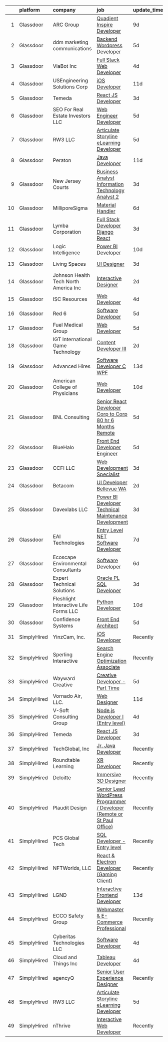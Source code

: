 

|    | platform    | company                                  | job                                                                                                                                                                                                                                                                                                                                                                                                                                                                                                                                                                                                                                                                                                                                                                                                                                                                                                                                                                                                                                                                                                                                                                                                                                                                                                                                                                                                                                                                                | update_time   | location            |
|---:|:------------|:-----------------------------------------|:-----------------------------------------------------------------------------------------------------------------------------------------------------------------------------------------------------------------------------------------------------------------------------------------------------------------------------------------------------------------------------------------------------------------------------------------------------------------------------------------------------------------------------------------------------------------------------------------------------------------------------------------------------------------------------------------------------------------------------------------------------------------------------------------------------------------------------------------------------------------------------------------------------------------------------------------------------------------------------------------------------------------------------------------------------------------------------------------------------------------------------------------------------------------------------------------------------------------------------------------------------------------------------------------------------------------------------------------------------------------------------------------------------------------------------------------------------------------------------------|:--------------|:--------------------|
|  1 | Glassdoor   | ARC Group                                | [Quadient Inspire Developer](https://www.glassdoor.com/partner/jobListing.htm?pos=104&ao=1110586&s=58&guid=00000181a3ef0106b55af85bbe835b2b&src=GD_JOB_AD&t=SR&vt=w&ea=1&cs=1_f62de269&cb=1656312758961&jobListingId=1007947529384&cpc=83BAEFB8A33E57F7&jrtk=3-0-1g6huu09bkhre801-1g6huu09oirnk800-35269529fc353b85--6NYlbfkN0ChN_HedlClXgi0c_CyQxAioMZ1SKUPf8AHUX7f-tubXryS7asY38VjNOfPlhp7oMRtSm03hQ9ODfPvkeuev6mmg_Aj_vuI8BZvjXf1-YOivuKpxoAOUaZkEIGQmgqmAXQYykk17hwFGCRTuQjfHq9VdT7rBc6QsiKIkWQLgMh7_DwgmDh3nl84vvE0yLFgXBMZ2Yl38q5kAhlRJqZSK3PtN5cqFlVGC8S6t0aSJKQK9cV3ui-8HBB1n4_svEpjNHwNS4eWvjPBWQpzMQAvJsx9AzvTIuMmCyLhgjcHWdJ2Od9Z3oJG3weGRPB0nELmncGtPVz0kFcWBrLjIDiwzbbmTs5dgcxlAmKYLCfYDmAIiwFWRTAwKnm0MH3KHQ9nvJfUH1b3Daakc2ZirmvGLKaPNmFwV56159WQukpzkcodufsqaqskWV6K_D6H8MZcLKxYZpAxl5BpC5ghfmqhjbpFDfx13P2sRm_qxr5b10En7sgyZ38lPUHqsRNeXEA-nW8eCzRkLJaItA%3D%3D)                                                                                                                                                                                                                                                                                                                                                                                                                                                                                                                                                                                                  | 9d            | Remote              |
|  2 | Glassdoor   | ddm marketing   communications           | [Backend Wordpress Developer](https://www.glassdoor.com/partner/jobListing.htm?pos=118&ao=1110586&s=58&guid=00000181a3ef0106b55af85bbe835b2b&src=GD_JOB_AD&t=SR&vt=w&ea=1&cs=1_682a6813&cb=1656312758963&jobListingId=1007954308406&cpc=9FE5D8D7282D4400&jrtk=3-0-1g6huu09bkhre801-1g6huu09oirnk800-225b33232c524bb2--6NYlbfkN0C1jFPS4lhKG-kFWJSxsWE1ZeyQm21vTzSyMjXs3nyPZl0zMAbsFNMgOK4r9fl7DdWKuhSZL16Sft2qJ6uphgNRpx36PjZVc0GaKp-j_tWPR_PoB9K6vARk92718qxyFDyXB2Le-BQFTgfuACNgQLJiwT2nU2NpX_4Eajho6SXPfKRRA-p62c8x23vUmZJq948mS1vQJMAbisIVQrpGUtOGiSneDe9YFzPoxH3kufigfPu_wSmgg73yLjE1195XWqDgRJPCBy_oiRBptVsdNv1AGrtqgnyS8bPZ7CnvquzB3uhUInRXh0PATvRhBHdbz2t2lO8YquSgAcmU3b7xvrnW2C3CvIK9__hOsdakdbEofLJMdKC-EIQupHcJEUkmOSs7DTdAhiy5e60Sq6el_tiPHWHVvCsB2txKccmkwPClmJILPdBT3ZQYXGpwXqU2oHFhaudyed3pGRceuuuqedd6cVKSYu3oh5hSeqyww4YXWoBJAnp2zEu0CeKWz-IVwyc%3D)                                                                                                                                                                                                                                                                                                                                                                                                                                                                                                                                                                                                               | 5d            | Michigan            |
|  3 | Glassdoor   | ViaBot Inc                               | [Full Stack Web Developer](https://www.glassdoor.com/partner/jobListing.htm?pos=122&ao=1110586&s=58&guid=00000181a3ef0106b55af85bbe835b2b&src=GD_JOB_AD&t=SR&vt=w&ea=1&cs=1_d7d1ac8c&cb=1656312758964&jobListingId=1007957458450&cpc=AA718BBA0476CE1A&jrtk=3-0-1g6huu09bkhre801-1g6huu09oirnk800-6dd55a14c9303d55--6NYlbfkN0CGAJC_N9QAlmHbgHP64ooDEaMwAWgMIjZ4WgmgVu4bgEdks7XENfCDKyT_kjICmUT8nClpVoAio1nrBbTONAo_5wRaW_9st_OFLeCvQt7z5n_Sy-vIf1Zzse8DgwMj_-GNuS3U1Ozd9tBg7JEhM5U9k4mphSCAH-iIU8Q-ZHsx3NrS2EIs8kcofGCliKPswyjj9jZl36VX1f2U6vMl8Dpa5F1S89jYP6DrBchf8wL74sbRfWM5gHKu_3Rn9HBu7N6f7QpWvOgwzD-3jLvQ4mf2cqvaQ0XGzf5u-N4qEb8FBUBJNWpKW_yUGmdmMPcK1mzUyCbWXoc7_4HCYAaBxBa9FxnT08Fen1AHWtb6_zZS8WV72e9xfnIj_428EV04PPDhm1OPqIOl_Pn4lTML-Ai0MXnjkBVFzJCKY9_4JpAs35Tl6R4MwvYVMVU74-x0u-AoC_0Jae0XcONilKgsDDgvi9k-0HSd9uMlzDaXc6uSgy6Ia9k542gynT7xVM6o1tnuMk94kLO1Yg%3D%3D)                                                                                                                                                                                                                                                                                                                                                                                                                                                                                                                                                                                                    | 4d            | Sunnyvale, CA       |
|  4 | Glassdoor   | USEngineering Solutions Corp             | [iOS Developer](https://www.glassdoor.com/partner/jobListing.htm?pos=112&ao=1110586&s=58&guid=00000181a3ef0106b55af85bbe835b2b&src=GD_JOB_AD&t=SR&vt=w&ea=1&cs=1_cb0da22a&cb=1656312758963&jobListingId=1007941971690&cpc=7E331B339EFC28D0&jrtk=3-0-1g6huu09bkhre801-1g6huu09oirnk800-9849043ab0337509--6NYlbfkN0DSvu6NKvOUWHvZ5kfVn0jLA6r6gi4A0bGrrdBcPbP6i-4BvBhGNnttj1WO7njpD_SwriOFIC1uUp3M5_ZikadGxnnFVx7D7KnhuFB9Cr_G3Ee_J7jPZ69-i_kgJxWXQKyHFxTWw7paY_xraRUiNn8RK3YfWx5solb2UhL-3BVNapkUVEolCNgfzcEVdG3PHGXe-pl_KtJuZQQW6lFytBxyobnYF7S0mA4ujj-CEyaDo-aNfEEkAlDcZ7kPVmhsyeoHqWN3KbVMXNv4VHqA_zUaECfNZKh6pob706qNWlrkTDE_ijXDfXukyrw2D3LWM7b85F63GVhmXu7Y4mqSPjJCwIlUVBNWxmyRQPH_tuKH_vheSQ-fy2zCKV_smNHHiJbV8Frj37SfXlpDX-gJe4xmItQU0q8-B0CZ6g7zz3UkkpWbsganEGz-_yEpNq-nJkYoiU7GLef4HK1D1l72wLqGuOrR6qJ-tIQUczceCYz-s2RpLpa9kQyz)                                                                                                                                                                                                                                                                                                                                                                                                                                                                                                                                                                                                                                           | 11d           | Remote              |
|  5 | Glassdoor   | Temeda                                   | [React JS Developer](https://www.glassdoor.com/partner/jobListing.htm?pos=107&ao=1110586&s=58&guid=00000181a3ef0106b55af85bbe835b2b&src=GD_JOB_AD&t=SR&vt=w&ea=1&cs=1_1988818d&cb=1656312758962&jobListingId=1007959732625&cpc=155EB9D5185558AF&jrtk=3-0-1g6huu09bkhre801-1g6huu09oirnk800-daab9cf358e9a641--6NYlbfkN0Cdyrb_-SYpjIsC7ShR4LTJruqxAexHI1Km_0W0EzpI0flnEmGiV58GZ9xpe0b4n9KvnEwlxLNWrBw5USPH7_yK7Hr0sOLwuBdBAtci8AhMmMFoxKXs5iBNk0ouHvMGgggKeSloHVxXP2HTUaJrgjzIf6iQaufQAIIribjXMNbv4f6do14-85BNRRzFkWm0yeKdcG13sbZV0grsPWXq7_xklfv7wPIY-EnGwFHzur8LzziZkcSMCYYNk3tl2SgBsSLjtm8ybiXOGhgApLqv17tfOh4FWM-Y52-yeofSB4tL-WP2HXLS3jj15FDeXxcea09Ppj2vy47Yj2lBok0JmjJUP0BWb36AAFodLfiMiCdz9jGUW8E0WPnOeKWGNl90Q2KgHmRFWRQHf1pNZ9Oo84v-293O8P-Tx4sHFfkSzob_TEs6-fczDMHOVqf2jsuucChMBiUV-xOdhcy-nNKS3eeqltbxjfJKQwCOfhXJyOO5zHqWb1RPHDjgq-2dPKtfvTg%3D)                                                                                                                                                                                                                                                                                                                                                                                                                                                                                                                                                                                                                        | 3d            | Remote              |
|  6 | Glassdoor   | SEO For Real Estate Investors LLC        | [Web Engineer Developer](https://www.glassdoor.com/partner/jobListing.htm?pos=126&ao=1110586&s=58&guid=00000181a3ef0106b55af85bbe835b2b&src=GD_JOB_AD&t=SR&vt=w&ea=1&cs=1_bad89b48&cb=1656312758964&jobListingId=1007954277644&cpc=32EE424DE2B657EB&jrtk=3-0-1g6huu09bkhre801-1g6huu09oirnk800-bd2de49b0affd3e6--6NYlbfkN0DJfnl776HxIft2MNDC1rkXQ3Z9Iau6Lmi_e5Adjz34l-U_GG9K-pzeo5vzy-H4UdLvZO03n6YEIYM_j4_PppWEz64mI_MM6u70QG_oTLCevZfDnvfsA0Km-yuaa4-i4AvderyC5MVZvdVMzRZtW6D31v-pO-0kkx1-UgT_qm9vAQ8oew2zgqpoMQt5bgzBQraIas7J5jUt5rIdhysNGYoTacuHo_ILqTp2ZPm-8KOvmd2SJE3-36IhRXV-4ePiBlit6Sku76gDOj1LIHh5fUMDkPOrSndlQI1ykCe0ySL2hylL8lWPmBvRYOfImFhdN3AYf_paAojzbI1VYkomHTk3uIZb-yVMvkCzFfSQW8g3Bt-I8zCnfPlcTY60DCLMFnUZwYcIFeJ5KF6OnW800sBgkq6vOt7baoMHcV44_eiathDerjgAHUQcit007QhmYw12cSzDiJ9gVganW6rUqNxe-kjbWzQH_I6CdZ9YItrr5uHKHArGzoTtiL3hV95-RkM%3D)                                                                                                                                                                                                                                                                                                                                                                                                                                                                                                                                                                                                                    | 5d            | Remote              |
|  7 | Glassdoor   | RW3 LLC                                  | [Articulate Storyline eLearning Developer](https://www.glassdoor.com/partner/jobListing.htm?pos=117&ao=1110586&s=58&guid=00000181a3ef0106b55af85bbe835b2b&src=GD_JOB_AD&t=SR&vt=w&ea=1&cs=1_0eda93b0&cb=1656312758963&jobListingId=1007954291521&cpc=6FC5BA77C9A4CD78&jrtk=3-0-1g6huu09bkhre801-1g6huu09oirnk800-84a2c50a400d11b3--6NYlbfkN0AR_U2yQdlFrikWM0tt_WT6JNkY2txlKWUVJNCIPuHpeAONwh9gF7MwMITKb621Kgd8YSyPsUNrKP-r23UJ_C5s3ihJwX-WZ6XaQElLU8-peWOtLTOhPBV8B7l6PMI_MGM0HLGGKP25p8ttpP-x454b9AAUP5tx1IoG4XQT9xsDZZ7iCBdCARDbtZnZN-lWNS7gxslUdWLa8QiSS4V7eLbCXvt0WMR0D0EY11sFYRERcY9diwjaZAecO91JcM3XjNFy10RXWipxWHO7okw1xl4c39hfIN46rm8ypfykYURNsWT0xrYAEbXBC2lXVtM5tyOY7Ybg5CoCXg2vrEjR1zTwC4pL0csZiP6nP0H9T1QD4Zty21QaZCzhnUdUMl0b02ZNepK9DWzIjT087q0fWOhaCfZnmQ_-Uwgot6lbbyIxsxD50DvVc4Mh4GGxeI-1r9ZOTir2afT4zVQ1eLso-yX7b4_cLERS1Xo8vA59TEzBycohdd9kaYIJhSz7d3VrTjM0aEwcsqSB-g%3D%3D)                                                                                                                                                                                                                                                                                                                                                                                                                                                                                                                                                                                    | 5d            | Remote              |
|  8 | Glassdoor   | Peraton                                  | [Java Developer](https://www.glassdoor.com/partner/jobListing.htm?pos=127&ao=1110586&s=58&guid=00000181a3ef0106b55af85bbe835b2b&src=GD_JOB_AD&t=SR&vt=w&cs=1_a365d9e1&cb=1656312758964&jobListingId=1007942946173&cpc=A0032DE20586B9BD&jrtk=3-0-1g6huu09bkhre801-1g6huu09oirnk800-c10502b1a3beb32d--6NYlbfkN0Cx7R8OmodZU4Ze4hnUhR0Myw3_voyDLMHXumN7ynSuTrXceT3foN28fsokTCLC-ttKi6uBDRxcyypm77x9_e-wX9fVzC2uEzbYFw3inKRZgPyKTN97va3jGiZoDIwxhEvc7jMbexd1HZ3zDcSdBAX-ET53uty5voLD4uAnCNwYU5Re8kfX2v3iDBb3HelMt5ilAXvYfO2_QHbJZpioK9k3NaVOjXjhIWQzdPxV5MAWhzZv1MRfsEyq0NkzpWARptTptejG_Ua61sXtXtFpz2ITa6jfKkq-oJa9cimzIK1S2asjU9jkyAN8Ld1qjBBw_q7X-H_U3ljmQ--UXdAwUBH4NwQN9qKj0h-pkV0J0n1A2y8rwoI2nPoF665pzs06cnbH3_3m8_ItsGsaWSfPCmPx-79GgZSrx2JfBOB-3_qBLe65y3lLLHvfb7dujE9f4j2EcfGEhP2KAJ-xMK7KLQElqvLg1-O1WmO-n6n41GWJCMNk2fmUf9_R6PPHu429mgGJ_jVhRWsr4_6y-1co7PNiF9nQKAMkFMFQyvW23y4txEe5227K20X2u6509N41nNj42t5v2GMam06s8QSf1hDkNt9rZFTsOuumvGRCcj1ad2Z_HRLQ0qSQ81KS1cLxae9NqcgO-iN-Kxz_qHDfvP3q9dwD7xSjZ39b60KYU-2DdM0Ji7i_hJRRDPu5cmEDcGga_RBfPoAyRKJtrqdI0nThsUfHIK0a5OTwJeNSQX3FjnCkr2Xl6YuBnwt-MR3pjmJhsvNIgiefeKWBiaz1tNs_VQ3OmjrF5UOFong5Y8JLs2VzSPGco-NLMyCubhjVVG5zvzoOpnx8eTU0KXF_MBeTyeL3md0ZNrn3aZFoN7YGrGqzwyctUpBma_vrpFbqriXJtq52F2wmh3CP_qHzaoa6iK-t9pIAXunCFiFe_ujjAcwUoIFA71s7yJ0QnS61f0yqsPIZKIG7nNBH9lyV26IpyOh0RDdgE5uAVSUZSluBuoLiPMW5jTWJVgTzdj9ICPxXjMwe0V4_NWH1he29OCCykhyNqpki7qeIZ_ezb88Nt5HqT45WO_GtOJScfa56OJG2hhrEVoQ6JyFVTrumZO56gaQ4gBDJzhU%3D) | 11d           | Baltimore, MD       |
|  9 | Glassdoor   | New Jersey Courts                        | [Business Analyst  Information Technology Analyst 2 ](https://www.glassdoor.com/partner/jobListing.htm?pos=124&ao=1110586&s=58&guid=00000181a3ef0106b55af85bbe835b2b&src=GD_JOB_AD&t=SR&vt=w&cs=1_aaca195a&cb=1656312758964&jobListingId=1007959793518&cpc=545C0D17DAD7ABB7&jrtk=3-0-1g6huu09bkhre801-1g6huu09oirnk800-690bef171847a0eb--6NYlbfkN0D8ldjI0ZNAlu-x4GIh1NiWk3ifGNVbirNsZj91rYBIubXcfF8W3EutS9npnsfA8qD1xJMnYXSSGjS1NdxjGMR4mIekIn4r_3pDyNsmTt43oacG5bDNrfX4ZQrFw5rS8436tG3L1fbRnr6gJC1ffNnmaMkJaD3lmoKR8iTjC9qJsP6EnBSAb5Lr17-BQgq5Pu5Usc5x517NKrlS-BLpCuKDMfFgcP0-KlKBsYddrR13aKh0lYbrIJxMCPPAQ5WrizEPpY6t9WhNw0iUX7ijo2FeUDu8kmdhDd6abPz5Z-2TETE593oqmI_ROhzu9YIkIpw9tu2l8-Y2zNqilSea7g82PKKqn033tVhVrnR1B27_lru7Vupz0s7JTi5EOzItl3S0_Fwl7aH0lGY4BCoLOhMU97h4GgxUdF8DBBDms1p3FDX4APK-AZX71GP25fg34UauKWWfyNirS6LmT3q3YI0ldY0k7Cfp3fCWQD8NFiI5YjOxTg3EfC4LjiokxkbuKxaTS68HhcNkP6SjUUAlntPdHYxj389uVl29MAOe29zN2GvjauQMji5QlR_SbECZFa3gL8eutL2tqlCfJMNQV-zrABX3q9SaCRw1JQG0gdAfXwAyPjNidkG_BjY_CIXyHhgjDzXrJHm1Tw%3D%3D)                                                                                                                                                                                                                                                                                                                                                                                                                                              | 3d            | Trenton, NJ         |
| 10 | Glassdoor   | MilliporeSigma                           | [Material Handler](https://www.glassdoor.com/partner/jobListing.htm?pos=123&ao=1110586&s=58&guid=00000181a3ef0106b55af85bbe835b2b&src=GD_JOB_AD&t=SR&vt=w&ea=1&cs=1_a2976b58&cb=1656312758964&jobListingId=1007951431833&cpc=3BA4CE39D5B5DEF5&jrtk=3-0-1g6huu09bkhre801-1g6huu09oirnk800-0b647dda63d3da36--6NYlbfkN0Dp6RsySR5BdQGYHsy9mvovLnm9V2JDiGVnh77ti4VDqC2g20Z092VMcACywUrl9wNRs3J3M4nRkV7PwpJYNMSoB0ubqVYpMctSgnheZ3cwJo9kh-I9LPQpq-JVpAWotk_vwt_mnA6or7vrppfmxRAbI_TM3gixycNC3GibTz1h7q6LShcL02Oa0rYMpOu4gM42yyrWgkkeSuxLi3vf4Gi5KGGFrcCIKtPx366LA6ixXDrVgwLts6t6QzrSj61P4zewfSVkKIFpsNEKMCiU4Y9UvB5BkZpQ-BhVvKfwBLEKRK1JpJ9AlbjRcXnH-jCCToJcoWmowMat21pRMp20GuSBTr-JLlpaOhdRq2_BJNU5mkJ4zm1AlFWIqJ9f98mv1JGm6A-YEgg1ImzrgTnNtgdDzkSaCeMamn6mXHNkBr56rl8_CfKmzqDJwM0Y6_CSjrfdndVRJv1EU5TxC1SnatKerw1YfSjzwgWinMpcM-RnJPnqlfvpHBe8XckPgfIFiBU%3D)                                                                                                                                                                                                                                                                                                                                                                                                                                                                                                                                                                                                                          | 6d            | Milwaukee, WI       |
| 11 | Glassdoor   | Lymba Corporation                        | [Full Stack Developer  Django   React ](https://www.glassdoor.com/partner/jobListing.htm?pos=119&ao=1110586&s=58&guid=00000181a3ef0106b55af85bbe835b2b&src=GD_JOB_AD&t=SR&vt=w&ea=1&cs=1_452bfcbc&cb=1656312758964&jobListingId=1007959619184&cpc=F929909D2225707A&jrtk=3-0-1g6huu09bkhre801-1g6huu09oirnk800-1691735a77901d36--6NYlbfkN0Dx3r3E47sSe5bB3PIy1uzBZvlB7xy2NhfhZMlxQTsxrM9CNnVPR6P6Dm9RqwP6-AU7XNwR-eR9EkHYyAf_yzQxidrv6_ekTXrGpJS3Q9RQGiY4QNUfutGLgMchccNRM_lc2zf_9FlE9-dYytWdYBO0-sLaC8Kpo5GwiP6ompYX9j0ZCZ1mCpTrjC0RTXOoyMo1OMPZMEBztaH6LmTRNSwElJHlhIphaZ2D4bQUbBWAa7njGUtU93iuZk0DyzK9uhU14YG9vjdcXnEfZ4Si3-R_Y0scBIV1FUFy4lKFTnxHA6iNiJ6-j4GhaRH4awHMnWv0Ow5wkKQdUP0vNJvjagE0_ugLJZGm8eAEP8T-X_rLnxesRptgyWKwvmYH4aaH-tSU7G8nq-jNh3bJYZ5_6nrmbNEvsye7O9gG7JAKg7stpFZZiqLiQgHa6B7h-5gWwHeI-mkTvey69WPD4LdJSrSIl78z7Osi2HuXgl6K8EPAQLAdwMAiBiIAfeyM9iF4jj9YWvauLTK0Hw%3D%3D)                                                                                                                                                                                                                                                                                                                                                                                                                                                                                                                                                                                       | 3d            | Richardson, TX      |
| 12 | Glassdoor   | Logic Intelligence                       | [Power BI Developer](https://www.glassdoor.com/partner/jobListing.htm?pos=114&ao=1110586&s=58&guid=00000181a3ef0106b55af85bbe835b2b&src=GD_JOB_AD&t=SR&vt=w&ea=1&cs=1_9890baae&cb=1656312758963&jobListingId=1007945349134&cpc=70D6958B2CFB98E6&jrtk=3-0-1g6huu09bkhre801-1g6huu09oirnk800-2031802c5b8fa2f5--6NYlbfkN0BBGG9LMNqL16EzDx9S3nKk4b6IwprgSJginr0DZD_oW7ho21L0tWfaQ-dyCP-RRgOeomemNUb0wmaayzi0xLeN_D4HubY5kswE3NagZbH5JI_Yx19E91oocRVESProjtDxVI-BrYPojclDz5gKiZah7ggblbMA4j9CeyogB35cx0KQqgW5yhd94P_R4dXbjl7mXb0Cn57ycoL_9QgDQnVclB6DfTJg0sBWBRNBNVd1cWE3RdSbT_u4H_rmW5WofiuIw17n-Q678mxzg5MeoQoEK0XsIp2tK19P6SISULPt19wCRR7-KV8sE2Wc0SkiW85QTL0B15OwqYPJH28VZHyf4ljz0qQWoQc6e2SBoQSQW0Z92hOcbgBaTs7bsWy-iZx0kklzB95wwMZTLxKEFzc1qQg_tMPlYWDKoB029lLmLBfOK_LB7hDEGmnFcUtbNDRynpGVpmjzMm7VoVb0h1gtBzTrMECT4IB-yVOYzDHxLgsH7ws_lJne9enmtJUW0og%3D)                                                                                                                                                                                                                                                                                                                                                                                                                                                                                                                                                                                                                        | 10d           | Hillsboro, OR       |
| 13 | Glassdoor   | Living Spaces                            | [UI Designer](https://www.glassdoor.com/partner/jobListing.htm?pos=129&ao=1110586&s=58&guid=00000181a3ef0106b55af85bbe835b2b&src=GD_JOB_AD&t=SR&vt=w&cs=1_1e48e75e&cb=1656312758964&jobListingId=1007959995717&cpc=A0032DE20586B9BD&jrtk=3-0-1g6huu09bkhre801-1g6huu09oirnk800-785d0d09871f116a--6NYlbfkN0BCErBklGPwVdmEBWKJvGOx97ULaje17ViBys7QDBnJ36oFFJ4rVS9Av86F4bdEHgt1ndoW2mOMH60Egjhi6ztXgCDdvYEu4D4xSpAGWIwtQMcFo8woT1qEvNlJj307i95BZnZLujGiMrr3_E1Wt06Ma-oU6AbZA17QsKJKH6ev2-WwHD3wWXmZ8XBQIw7I1jxbag_pJM7gIDlakE6XiAJHxrb0L-cQOf0j7TCiX69QxCfyuXq-V2iTt7zOJ6mrGZ-yw6Z7yuK-w7bJB3U-Roc62Mvs9jrAUAyHrOBdgOEh8skdxD5_fbcsb9l2KfyPO1AopPmceIir1dHhMqCyOyimSHFGwlTWhk5d6G3xzN40VEwRJOXwrss1ENEr2VJJT-kxXkNVzN1hdcGhSQBsmGfG5gGiS6m9qnWtCMjo5CYvPpvQuaDZRoamhHsCg6t4XcLldSGO7gZ19EasC8TY98mY4pRgMCakcOlPpl7uK_Lizp-ecMGQMX1ye38Fwuh6nVfZLzrNWcrlLXtR7D0RjNy0zLYorHNWWjFzJWO07_Y7sudlqATAeTNKRJ4OrCqXWzA%3D)                                                                                                                                                                                                                                                                                                                                                                                                                                                                                                                                                                    | 3d            | La Mirada, CA       |
| 14 | Glassdoor   | Johnson Health Tech North America Inc    | [Interactive Designer](https://www.glassdoor.com/partner/jobListing.htm?pos=125&ao=1110586&s=58&guid=00000181a3ef0106b55af85bbe835b2b&src=GD_JOB_AD&t=SR&vt=w&ea=1&cs=1_dfe93b27&cb=1656312758964&jobListingId=1007962485529&cpc=AF1E4A3695F490BE&jrtk=3-0-1g6huu09bkhre801-1g6huu09oirnk800-80e115d9aecd65e9--6NYlbfkN0CLPKEbY5Ci6wqHP6r_PCOA2yKyJQl9_VOJadosZNE0jnUFxWq1Ndm4h8OzVNBNXkw1G8UeM1R-tegea3qeMRWZKUoPnR1rkv237xLHTx4Xn_n3BjuFsMyLoKY-thlRHag15OHfhCUn5dy8rdRkpgZgqrhlvOWqDS0u_fcUJRWU0g0aOApkGyvpt8LpQ9w32pzEhE3cYPfbBBcHyGQ1BVNxz9R6q57Doqun4dsRDPnDaVIBaMz_sxMixFoOs2ScVZocWv26Zv9oyN3xnqOS0duKfDgyxpB1w8mY1FlCh81-e8vLt_GR-Ks2dobY4FZaFW2lHUuT598Stmn_jo-P_1OzG06UUrNz4jVdmlxdmKLqe4fLfIusebEsYtBGLexjndXXifIkEyHgbc6Qny078LB2rwIxHPfGj4_cOYh6HQvSnR76ZSVgutU83aBo844Z00aHSC2RUkgCcFX59JiYLK3N6SYI1h-mJnYGXdtAZi9E-JHURE6l8A-fyaVpiWhb4qzaCfoItR3OnK7jqT7oj7DjFgFfTUrMoMdRDsA4AOf3zExXeXwbYJqbky621_bkSeN-H4ayj3EwlfKvHZ7yahNn)                                                                                                                                                                                                                                                                                                                                                                                                                                                                                                                                    | 2d            | Cottage Grove, WI   |
| 15 | Glassdoor   | ISC Resources                            | [Web Developer](https://www.glassdoor.com/partner/jobListing.htm?pos=130&ao=1110586&s=58&guid=00000181a3ef0106b55af85bbe835b2b&src=GD_JOB_AD&t=SR&vt=w&ea=1&cs=1_7c4ac1fa&cb=1656312758964&jobListingId=1007957101848&cpc=5C70DC7FEE0D01B1&jrtk=3-0-1g6huu09bkhre801-1g6huu09oirnk800-d1d5722d07326783--6NYlbfkN0Bi6Z8rRlSiTRPogSiR7DhWANrf8a057i-okgrkNBS6epbWqXyhmolbk5JLZqzbglj3kHkbbzZBgLYviK_E4_A76xqowOzwfVvxBLwgJ2ecJJndaIO4FNNKzIhqwx3VQIumdnRDkugW28dPsrGmSgzi_wTbKspYesVSN4lMEjQC2QDkKoIn2XxwbQf0kt8mXCvI9HHUSoWO7GbCKskFTXeb-0F-tgat-1z4zFq-6gJKx1PqxwRofaHwjrD5wtxVdnHFzGrmet6zIBa2CoVJ452xA-5gpii0DsVv9iBsnAwxAn4b6k7muNp_04L2CpCobS-lzicG0QSZc4RjU67wmcBziJCIdXJC_y33-VunMfkB46TV7EfYxG6z4tT2Vu4Zwmp1IE4CsM3PwytinGRbIVAWlHUUSuk8v9gQv-uGXCGN8tkoj_jv8airlz2PwhU6do_6MctsXAVfoG1Ydlk35fWFa6vydVjJpiunzOoeWOxHJDUqzIyXMkPb)                                                                                                                                                                                                                                                                                                                                                                                                                                                                                                                                                                                                                                           | 4d            | Irvine, CA          |
| 16 | Glassdoor   | Red 6                                    | [Software Developer](https://www.glassdoor.com/partner/jobListing.htm?pos=121&ao=1110586&s=58&guid=00000181a3ef0106b55af85bbe835b2b&src=GD_JOB_AD&t=SR&vt=w&ea=1&cs=1_1f053130&cb=1656312758964&jobListingId=1007954506966&cpc=A8EA696C92E7776B&jrtk=3-0-1g6huu09bkhre801-1g6huu09oirnk800-5c4ab0b83e9db3fd--6NYlbfkN0BKgzQyzTF1Q9mOsR1amaS-juVGLjHt5Cdom-gEF9y-xS0Vel0hhr33OUoAFojkZTzCCxyAhIwoQ3SKk3r6crmKD9iTbnHnckuIkOAw5our6bD3BudqyrmfNQD5cy0RhvJxJo-ysTYFanxeGh09IpdfdRulBhDWqkk0Jq2ImeYR9SWRM0iCMeUKtOM3fPJzZTrG57e7ABbozHgdoVrtIi9qkFLdWlHQnHbbk4SI30dN9hi3PfmqG3siD2QGv5k_UuGUb5HJnxDOMPrfUW03kWnS2DGbXN-TMrXMGtZQI-GOXRJc3gbZD5aLaA0kjHWtf4wv6fLCnw_dYuFP8u2HlWRNCY7h_YtT_vAjxw6YjchDecdsmP_wegZptAXaJYSIxsQ3OQ4esdJh0AZoTEMVhqTxvWduIG7SvS6jjtp2wxoanS8i8oxug3rZErSF8OhmYP74vrf_9ASLe5ztOJM_hgH12qgi93GYSbB4m4czgWL2wrXkueFuWt17nw0FmttfLFNusf0PB6B6Qg%3D%3D)                                                                                                                                                                                                                                                                                                                                                                                                                                                                                                                                                                                                          | 5d            | Orlando, FL         |
| 17 | Glassdoor   | Fuel Medical Group                       | [Web Developer](https://www.glassdoor.com/partner/jobListing.htm?pos=105&ao=1110586&s=58&guid=00000181a3ef0106b55af85bbe835b2b&src=GD_JOB_AD&t=SR&vt=w&ea=1&cs=1_4147770c&cb=1656312758961&jobListingId=1007955256805&cpc=BD04BF404FBE42C1&jrtk=3-0-1g6huu09bkhre801-1g6huu09oirnk800-1952a006d2ec2d06--6NYlbfkN0BdEXTF16TGf4AL6HB0SICEB2yz2BiBPGnu52DMVKa75or1yGJw8BnvUChqEym_-RgAad6OXNBXbNj2G84DY-mqTLfPa5fbvVgjIznyCIEpMb_SQgqOi0931V4Rwro-z8IiOmWGa6kNQZpjezrXFjp53Ep0TH0pjj3UXfFHjG68pzBAoLzfPTN4vqWDVdgOE7YYpgcAbPJ10wn0YvAzqVYbeXcHCWocPgXDNyAJpqWzGbcegNOES4J-PMHwuHgtuijEjITfHjarqTCnmRUWXYs-Rjdk6m_Bra0Nuxo5L7-_orGl88k4_jfjz30mTyHGR9rvdbsPQPU8S3PWeiuPBm8jXliigMtDq1NT4STwXuQ1cusE0RP2jDNTfV9TKk9OIkxjhdjbrQSRzvZxaJp5dj2snMT-wKGyhXBHSNNKsqR2l6HuKAExlRiEZeusLdrQQl8USENVuiM-Snn7dp-I_unDNRYVxsKegl0Rbk-NXFJ2wBVBZHPswOwzKvRPZKx5sQ0%3D)                                                                                                                                                                                                                                                                                                                                                                                                                                                                                                                                                                                                                             | 5d            | Camas, WA           |
| 18 | Glassdoor   | IGT   International Game Technology      | [Content Developer III](https://www.glassdoor.com/partner/jobListing.htm?pos=106&ao=1110586&s=58&guid=00000181a3ef0106b55af85bbe835b2b&src=GD_JOB_AD&t=SR&vt=w&ea=1&cs=1_2e10dc14&cb=1656312758962&jobListingId=1007962647974&cpc=CCC092465BAD6A93&jrtk=3-0-1g6huu09bkhre801-1g6huu09oirnk800-8c6107e615ce4753--6NYlbfkN0C3FGiAGKMufg06vyvXEyGw-21Rz5inohOPof25eO8swrw6TWRIst41YXjqp7YQq94oWWkulc5ELdcYCsP96_tyf82kZLlNtSjNaR7vHiKx0LJ_AMEbxbHOXdLKzUPr6jnd9dq-sR0_vFAiz_bHpo_sdosXgqEjxOG12oiew8Wi-0p0vlwVoBBq_c728f0c7FuSk30hXrjau81CrPVkYgWafJWm2d83vOL4zm9MiWqaDbeuwtcw5KTN-2KpE27i7lJIO3hkJI0s7ylLuD5Z3IGDwoWZERRYKFxTibUb0WJJvQIUauEBL7NQE2G1_XsVuBhPvRFEhBXP0Jo-gSce7VIgiaVgvNUsnzRq6tDC-0woc6VXNf-myrpE96ix5Q8rwoNi1E2NSmBMMWRJ2De5jjPhZQeTUJ8yHW0tleDCQHo2kNykhy5Z9ZwFqsKkHuK9MHFNzJUXCxCRVPpNUwXp62reqq1eKB2INdTYiKXnKYd402d--irmaNJwDgrPZFxUWei0ogL7u7Nh_Q%3D%3D)                                                                                                                                                                                                                                                                                                                                                                                                                                                                                                                                                                                                       | 2d            | Missouri            |
| 19 | Glassdoor   | Advanced Hires                           | [Software Developer  C  WPF ](https://www.glassdoor.com/partner/jobListing.htm?pos=116&ao=1110586&s=58&guid=00000181a3ef0106b55af85bbe835b2b&src=GD_JOB_AD&t=SR&vt=w&ea=1&cs=1_cf651aae&cb=1656312758963&jobListingId=1007936006113&cpc=923E3B470662C757&jrtk=3-0-1g6huu09bkhre801-1g6huu09oirnk800-47c892dcd3977d88--6NYlbfkN0CuPofylY8s1Vlfyi5lv-RomZE-zEhgWrdUVG3nVbZ08pGe7bA7srhsadKURrfS__IAGgZS-XsjpaFIJemDEMokhIDQP2fWnc1bT_3i8MxbQ67ReerD69Yu7cmGO6EPHW7NGUf94MJ7meQVx6S-DMChP1kumiM7pdxTFw-MoXqUT-n147GaKZUPxD17_H6cwpr4b8467HdltvYhrURuVoiBUXh-MW8r8HWIpcncF_PBR96CGCcrCNGCBO7BrybNhMsm7_MOMOQCoYIdwGtWIXm19P6Y07oNZFR8hF5xS3iSRS9-27IAaAyyeN5KdpkjYL37bMl2KZmV09pNHOMmUL7lpojbWTOLEtM5STdE7vQDdCTo7fC2gIoP0P4WuVLChU9chLOoES83LwzE8LbmA9MCEtnJ3TpoilGT9BGQCnMWOhWhcykxPfmK3IHbFRuKrDSFtXM6GklYBkdwXkxrJZzykdTwUlEq0I-1mHTVuGhXA8Kxuti5r6SOKQ0_lNR6njzfNmpKeep9AOsfX1ROhU6U)                                                                                                                                                                                                                                                                                                                                                                                                                                                                                                                                                                                             | 13d           | Great Neck, NY      |
| 20 | Glassdoor   | American College of Physicians           | [Web Developer](https://www.glassdoor.com/partner/jobListing.htm?pos=101&ao=1110586&s=58&guid=00000181a3ef0106b55af85bbe835b2b&src=GD_JOB_AD&t=SR&vt=w&cs=1_96092d6a&cb=1656312758961&jobListingId=1007945574480&cpc=98C5CF495BB9364F&jrtk=3-0-1g6huu09bkhre801-1g6huu09oirnk800-fc79e2509dd86593--6NYlbfkN0Dx5LVFl9PLsmG_IQRhwx4W2vG2CRi65IVysarqz-dAd-_IioAK2Z9Y8nvMky3OkljNLv5dHeoxanQEtGvr9DJ8NzWopk-wvBcaoBW_0gNcql1WzlbzyyzVvs0EOOlKX5ZNJFS5lTu_OxVbuSOvsQzy1kjaCd1XN2_CSIL9Q1R7Yr0hhgyuO-PjCuYQXTpLNDV9Xk1fQRmjRFlauh7e-d0mBmlUFvJJ7X-evuf8UmJHyXZJu4AUz2pWI9aUyYpHnRKuRqr-4U7e62SHAQjI9BfQTLGgFikfBh2JMU0kv9gSb7LXKytEfL_8CnJu8ZMx0fDIhdbXqdQO8dkyGImZtTq1D-GfgbfvfKSIka0Faag0ChuK-ze4EAZcfqwzoGCK2bRVGpZ7xFyfZeLfcU4y4ET26ls9XBN4NfwrNcGdrnFbcIOObXjPfzzHJoEsKj2lIPUCFN250FS7ver8Q2EGV8KAyjVch-51zZ2UbaYY731G27f1jJyO-daEnDiKjSFliFnI6P_0Ncgn9Dky8XMguboNOQhnk3GcBv8YAa5ILTy-yT4c5RM_dhSxvxyc2zKSGZMeeHg1RyTOZZ0aPhdzTOb4_WV1zWM23UBsBQgHeuWdJ0M6M3SViD6sIkyxRB38X7vF5NDH64DSHqWxy7TLegh3RBn4TwQDfCbw38ZQKIH7gnqL5acLGdB2QbwcTEQk3UZcVAfkqNtZTjaT3pZ_V4BsU5Y3tjKZD6L34ok3AbQbMIp4wdP0eRpferFPu1Q6_eY%3D)                                                                                                                                                                                                                                                                                                                                                                  | 10d           | Philadelphia, PA    |
| 21 | Glassdoor   | BNL Consulting                           | [Senior React Developer  Corp to Corp   80 hr  6 Months  Remote ](https://www.glassdoor.com/partner/jobListing.htm?pos=120&ao=1110586&s=58&guid=00000181a3ef0106b55af85bbe835b2b&src=GD_JOB_AD&t=SR&vt=w&ea=1&cs=1_6a270353&cb=1656312758964&jobListingId=1007954054642&cpc=07D58528F3898F33&jrtk=3-0-1g6huu09bkhre801-1g6huu09oirnk800-a054322f71e31c42--6NYlbfkN0C_eQCgnQ3dunn2kgXxy7uUxBB8Rm9uGSd45wqHXb30Yg8zVueN0yWmrQBlk4zVGIJwnK3RkD3ssWPf14Umf3ebhspzYafd6b_oxXdYEc-l_eJ_QQyD2mHbcs-AJKoD84094C2XyNdZdELZCGYFqE2O-dbytIL4l-jIRehdJ-y4VKi4UJG5NqA2SRXjkLwP9ec92JjXTxL6ykNn2Lfk9zApdGXpPUSVefYqXzgriuUCOJnGKS6XeQ1h3JZxNzc0TdPGjGUobF9BEQ55UBYqGO0_VzgWl3SWG_2_SEyjx6gtmtTQ6eKSi44Wzln0TlJwLdTU5VK_zAgvZNd5DinSsDOzDniqaAYo8V3s-0fV_pE_x4z3aoAECAo3w7mHHKgvDFSkpS0HNFaQ6v0ow8Cp3RULYAWoTgZiAlTGypytT9PfnAxd7vXOFOwiP52waU1kcCqjibO-E6dfLZKzeitzaAEuIKYajx0g1X2ksK1AdpjZ2yQPUE86BQVaG35UGIqyAHzswXjPRnM8vZRJehrEc-yABSc_nwWXGyY%3D)                                                                                                                                                                                                                                                                                                                                                                                                                                                                                                                                           | 5d            | Remote              |
| 22 | Glassdoor   | BlueHalo                                 | [Front End Developer   Engineer](https://www.glassdoor.com/partner/jobListing.htm?pos=103&ao=1110586&s=58&guid=00000181a3ef0106b55af85bbe835b2b&src=GD_JOB_AD&t=SR&vt=w&cs=1_eb2dc89c&cb=1656312758961&jobListingId=1007955349387&cpc=297CB4EAB7D64A33&jrtk=3-0-1g6huu09bkhre801-1g6huu09oirnk800-435ee7b5a0318615--6NYlbfkN0B3FiKDffobGC5hmnfDqKOnRQACvXYOAZiamqVpT9aE2795c7mcvWvo93bHQ_m66IYyyMW5EhEvahP7MiII08AdRzm9b7whzFODftyt6NNzjZu26TI7Fm-jni53rlVKiJLSPInD647rkF-ZVOvFItuvUBnuh440Q8PuYCFVb5h-uL4KwX-BarnNKN55X9GqjA0CCpAmajPGfQj4tg290P6NbgukCD7ZOnEv5VNUCQFTdXTAWXTSFYRxaFm0FIFxtBSfE1Rr_2G7feu2AELbgZq0khFmUhbZXvIPnu5dLrfg6KjlU1DBl7xHXSVLpnUWS_l_g9j6qAcHCp_BJfsUIkQDdL-HgTE10-fY661BUMjKwgUMkHIFDNymsT_YDf7XXZorD2m_XAd_tSEIrr3lS0DgRkUCDHezWDQYT0QB21Ul348ggMJYxAoZBkaSgg-h7xHrcd2zdRi9btaim2UnP54ZMFnRlLxH1EAXoIHNw7N3Dftn85Bjd_8ceNQRt-0z_qNIeNjVcRkIs5XQL5lYrSyrO1QsgHC_CLHYnX6EAS3_6HmHfaNtHs_KLVmOeVMJu7uS8DxB5ob5yOBxHQJyphuv-GF-6hJ-yCGYpKc0oAZOnngQeJC3n3LCkuZ6Wkvv8yLlUKxDZ68LhqCmh7Z50BKFyE-TuL68emNNuvJ62wuXh1kcscqnk88Q598Jh9ecpd-H6ldphHVAMkOnmgQNeKB19tf-GBZPUQXkf9Dc2tRpTw%3D%3D)                                                                                                                                                                                                                                                                                                                                                                   | 5d            | Rockville, MD       |
| 23 | Glassdoor   | CCFI  LLC                                | [Web Development Specialist](https://www.glassdoor.com/partner/jobListing.htm?pos=108&ao=1110586&s=58&guid=00000181a3ef0106b55af85bbe835b2b&src=GD_JOB_AD&t=SR&vt=w&ea=1&cs=1_f192e670&cb=1656312758962&jobListingId=1007959906337&cpc=AF1E4A3695F490BE&jrtk=3-0-1g6huu09bkhre801-1g6huu09oirnk800-564715d969eed333--6NYlbfkN0B3byP8ALN1utLG_GEtRoO3lc8UURLltnMKB1ouwlE60vaMuYBNsjSP3SnxzwTae5nLzlqUGZ5BQyBjaiKkDvggtm3M6rWjnzc3cSOxfrLJBxhvlYTM8AZtIDMDRzIsXKSk0kEKN_ZCYADJ4gdjjklg_rVHoZ0dMlhK3kLlHeVxBJvR4KnGzOMPRfZsmTITm2s-HbKCIjLeDvG1shNdkg14Fx_USPdmlr_KfOZqThhp8pX1bsky_6y3vnPVEhusnnlkvIbUxYprupAEC541JAdP-hoTujAQHuooqqau6Yz0RY0adcflEsBUMbaGC24fAcqQEOeXenJQWQEmjTFVkfdha-0ovoP8W-WgGaPJD3qzY-bJ_oAIa0JfWSkeQuAnwFprD-jQuLAZXhBYV8nQ5jeaXvsw1SDdoKDSsD8v7Bex8zhJXSdA1u9g1LYcbYzbCB6rGcEovgwjKMg6FS-buqFFwn8ErDzkkUpCV7xWq6bw1qJF1ml2SywZXukdkdxEpQPgQqHufubxQw%3D%3D)                                                                                                                                                                                                                                                                                                                                                                                                                                                                                                                                                                                                  | 3d            | Remote              |
| 24 | Glassdoor   | Betacom                                  | [UI Developer   Bellevue  WA](https://www.glassdoor.com/partner/jobListing.htm?pos=128&ao=1110586&s=58&guid=00000181a3ef0106b55af85bbe835b2b&src=GD_JOB_AD&t=SR&vt=w&ea=1&cs=1_8837e7ce&cb=1656312758964&jobListingId=1007961852439&cpc=C4A69CCDBB3B9599&jrtk=3-0-1g6huu09bkhre801-1g6huu09oirnk800-f2349b333d523b36--6NYlbfkN0B0Izwt6VbkFFXJJZbiXL6l_AuCgGrFjwKlssrm0oBBAkS6hwzQuY1Oi91sJWQdKXxQJ0BIAnRuc7lwyQezWZPHefDAMoKnrbjx3OQGpQpm03Rspyo5foNSxAc2qamzUKQZZGfktlYL8soIVEW_cZ57-XKozqxGpO4UcR7fMl7ZfIb0RZIPUzpB5bkd5cqar6AjaASJWqQAXeQ4A5tBhiaabeaVcMEreY350bbM2VBK0sH6i-9oPdIRxXd64rfKbXm9fFoTP94kgIWm3OTtM2G8b0joKlW0oXke5gZ0vYCnWoi4XTWryhITY7zQswYN-IC7fcSpI30ZACj0oZY-WJR1mxvbir1P4uFN2OrW2koqYEs0zE_Se6AQHBTu3uQttlsZjNxpU-B6H1MLz6tB8OPeD2zUhWz4Dh44AsjNePwACmFdf7wV1kBPemtsy7-wEfRvWjggJMlt3NxZYUrrYrdnItuKd0tgogAFJEVPR-pjiV8SbAaQUz_XjOPCVp9fyRds7VdvFQ1nqGacd0IyG22_-awrO6AAhA2YBVCXAOWh0dTWzO-GHADlU-I4WgohvIblC35Uw-De6_n7wOh5wmPjtzhi9m4yUSXQ_ZwqRxI-iz3aLJycKgwZcJlaQb0LhMC_1QpfaV6rkgzCG5qpyBzjxZEp5JcKNhwwLKWiTOXUrmr2ixs4Yb17IncVNXk2i9RQ_M4bSXqf01tqslmIXJz5CkFpoAoBtL36_gzsOAFcZ-NNpefj1e7U19gtYnkq6ZQ%3D)                                                                                                                                                                                                                                                                                                                                               | 2d            | Bellevue, WA        |
| 25 | Glassdoor   | Davexlabs LLC                            | [Power BI Developer  Technical Maintenance   Development](https://www.glassdoor.com/partner/jobListing.htm?pos=115&ao=1110586&s=58&guid=00000181a3ef0106b55af85bbe835b2b&src=GD_JOB_AD&t=SR&vt=w&ea=1&cs=1_9b932056&cb=1656312758963&jobListingId=1007959059120&cpc=608BEFD8E68346F1&jrtk=3-0-1g6huu09bkhre801-1g6huu09oirnk800-7fd9e5ee907b6d1f--6NYlbfkN0A4j6h5DHlurlms4aJEa3pwCh4G15xqiCWcgndhIKrTGVhXFriC7xcvrvQqrJc4B4XWDLwvb6J2tdClkypKnpO8S6dUWMEmBJLKueglv8uSrYp9Inkq0d1HxvgKy4amt6E4v1QxHp_bVGN_86OTxv_r9RDFJyq2uIlD7ILatpiIROgyrpInWAsBSg2BEUYG8kJJfdRkS8iz9y1-GoZ3EQRqYQOQ64n4W1fFewgUcfgouqZKTvNfctVA4GwEE9W91tVQuuPmVWCj0FnmNwPIbHZwTZsrrz9Wn8yzlFr53otCPlKZewDYnC-GfvNoAyXhrHE8DqeazRelFnvebz7ohOltXxaH192GOdYcIVSmHuQs-YYFAKy84TlS8Bi97z2-YbVV5izR-0BE52Rfnkqk3pqsI8bqApEExZkNJHvVi05pWDWHv-lruFArM7NfzPAlN4_YIGxy_qYsv4ukMPzogxEBzWBwoLiXGLDmeKqJ_kMsaPVmtAdGBfMvhPDMQxcQHSRC2XRNeY9x3w%3D%3D)                                                                                                                                                                                                                                                                                                                                                                                                                                                                                                                                                                     | 3d            | Santa Monica, CA    |
| 26 | Glassdoor   | EAI Technologies                         | [Entry Level  NET Software Developer](https://www.glassdoor.com/partner/jobListing.htm?pos=113&ao=1110586&s=58&guid=00000181a3ef0106b55af85bbe835b2b&src=GD_JOB_AD&t=SR&vt=w&cs=1_fbcc780d&cb=1656312758962&jobListingId=1007949466782&cpc=AF02A54CD0F60729&jrtk=3-0-1g6huu09bkhre801-1g6huu09oirnk800-932e3c7dd30e651e--6NYlbfkN0BkyVyI3uzmcA9Hk0QF97k2oWtllSQatNLZYd8AAWoe5804uzGbN2hO0o37koSYC5x4AiofaZI9_hqJdO5GYSzkn2Zmydyd7wuV0eiEp8yu9Jmg4Afg58BLss2HRwcd-YxvSFKVaXxbB-PB1saeDkazMjCgr6SjYd-oT6_Bgi26FhLW7FLhCvDev97-lCEYqYBGP4ZeWyuqvwJjhMVYv9kuRRCWJZmQw9plchNlkHT5Vtctlw8bflLS-kLTbvQx58HGNtUyyDclHXz-ty550Emxeqv1o4uHD1ooYZGxIA-yJVf8ryjNIeVLMAej5Ezl7ESXB_yf00xniPt2VXWT_dk_1f2KXTDsEpU0VLGuYx-TL1TYE8XSkTgPN9XngurshKsl-lHm8VIF6AswyEYNizgiVUxin7uZBFK19aS__PdzrNkFnXT17R_pRvOt0OupMEDTE7UMsFildUFX315k-MgleHj6qoy5PVvRY5-OH07A1iuTJM1BwNEq4dwm6f3ZYYLFCqNwf4FW8t4gG3TUOlOxBNopalZpDjWAIIsb6-N1DlnmkvLx6YiQKe3z_iowZEbcbyXNtzEyN8zmZKje9vvU080wHqK1PbZtk8mXcPQbSZ110u60GXlJuwKKwtJWD-yw-KLfZX5bvM-pHjnEV6ylowDS5GtzT5MJAo2qgUkHIiBpTgX5wNU4h3i3X-NZj6EK5so2V_D54UPRBIbOZg5Fto_3ERUkcBChQahr-foS7WZQI30XdyUO)                                                                                                                                                                                                                                                                                                                                                          | 7d            | Vienna, VA          |
| 27 | Glassdoor   | Ecoscape Environmental Consultants       | [Software Developer](https://www.glassdoor.com/partner/jobListing.htm?pos=110&ao=1110586&s=58&guid=00000181a3ef0106b55af85bbe835b2b&src=GD_JOB_AD&t=SR&vt=w&ea=1&cs=1_9ee3681a&cb=1656312758962&jobListingId=1007952102855&cpc=1120CD366D53BFD9&jrtk=3-0-1g6huu09bkhre801-1g6huu09oirnk800-c0dbef9cc80f9b2c--6NYlbfkN0DdLn5tXN_RiyJSiFodarGZFJKa8s6F6AK0THPBWp05McNH5sQAMcv2nlelUUPiTMhWfWCBHWgAA4x83BxFuwgBUvNHEQIzGAUw27T4UkdAMce-Ck5tl3PQbwhsutKJWhXZmns0LGb1zlfevXP7Ddb2ULLIAqmSjsSHB4GPvo1-sF5Nws6cxbM6_pOEOTKDZtzX6RHrbvfeT-Lt8gZ7HNVfGwDyFnk81RQla3nAJHLtgiu_lRoAF5i_g_r0yEHBb8iEeTyDIK6Hhp8Tv8x96CNFDkmOGDdFK4zLPD7HDOoQIDiMeWt3osFD_O-RynlY-tMPEUTJNkylhy0tlRWjsYzBwcczl-gOf1al6afusqTpf-Zx6xXArd6hpP9sNYhag3ZWBHlLrDKLN4Ro8eGWQAQbQIfucAzjtGGRXWQsbRCUMfeJVkGStPdSfFOQl2FBrAG5c2QgmwHo3YGp1ipWoje0jI8Tw1JiViDsBm5hY3kwdwLPeuHQA7es)                                                                                                                                                                                                                                                                                                                                                                                                                                                                                                                                                                                                                                      | 6d            | Calimesa, CA        |
| 28 | Glassdoor   | Expert Technical Solutions               | [Oracle PL SQL Developer](https://www.glassdoor.com/partner/jobListing.htm?pos=111&ao=1110586&s=58&guid=00000181a3ef0106b55af85bbe835b2b&src=GD_JOB_AD&t=SR&vt=w&ea=1&cs=1_8349b57e&cb=1656312758962&jobListingId=1007959884234&cpc=CAD87743A14A8386&jrtk=3-0-1g6huu09bkhre801-1g6huu09oirnk800-d5aaf49f924b4832--6NYlbfkN0Co5wHOooJBt9erdaJMrMbfxrN9sWQ--D72Z30twe0GLOIjOXSoWPfOO6r_Fk6PQSAFPUtWiFTze_zOAV6qsSVxQtCnTA_uFGozn4OGp3BFZ6bxxogv-SXdBQp-4u6na-FDtpDMFZ94sexwZ4OTFHR8LqsMsgpyNrppZJd--RrumpDOFi4ITTt9HNxI0jtnABcQqsHt_CU3XUyWh_OsH08EOI1SyNB69Fl0zycXfsGV504ddGW_yrGiXAXk2NopfIfagjdejw7l_BSldg9o41U-vxpnh7AsHmS9uSJNf9g5qRuh2xwgDOOKa23sfL_NaORBEeCQd-DgoCAh5LLF7UF5-StF-d89PYR0w2Kd5agEtXjvy1Of0f90x5_KLO77z4FTe4BoJcrmRPWwhC6sVFRDacTtKNLpuGiwsbi6_F8MhZjzeWhLCOADcPFgk3IzxUMw_jGgtljIi7kqMymjbhDAX2sp-wnDsn9v32ZhjjLQAk3SiW1YnLPl5eTgD8MhqcPEOsBupupn1g%3D%3D)                                                                                                                                                                                                                                                                                                                                                                                                                                                                                                                                                                                                     | 3d            | Atlanta, GA         |
| 29 | Glassdoor   | Fleshlight   Interactive Life Forms  LLC | [Python Developer](https://www.glassdoor.com/partner/jobListing.htm?pos=102&ao=1110586&s=58&guid=00000181a3ef0106b55af85bbe835b2b&src=GD_JOB_AD&t=SR&vt=w&ea=1&cs=1_ff3ec7c2&cb=1656312758961&jobListingId=1007944992304&cpc=6C5F685A2901E95A&jrtk=3-0-1g6huu09bkhre801-1g6huu09oirnk800-122e8211f7d21fd4--6NYlbfkN0A1O0sku8XVs8HqvrPK9kNw0cB5WxNyRJh6JmMa6oRQeVb0ryjbGriHjCtZoDO6eupdOn2DqhBWG9vtpiSiLJmi0mE0juTOf_nWBIxUXYFNJgtubSh_m-pq61_xnA_ybKgOaliPhI04_QUVxVzxgCsfQa39GYxiTYH8q6i7DiJrtuUraJqs6BdEeHQeW4vRnfNrg8_YH475xsnplC2ufQuWiU5Bq0JrTLrCuiMIReO-F4h_zRQZq0MlxeVz_VSYDHs4_o3pImLV9sTOQXX8v2DCl5LUbX3_G3s2AXF_NsmtwxbePk7vbV8uVM4oOaTD5hsG9juo28aRZM2LvF1jOhgZ7ZV6tpkLWmoJBj9tdlAOBdWkv_zTSeh0z-7wxJEsB1GKRfpHrRinpMBVKySb7n73botQk6mnMhmHxARMd561NGqBVInMl19GNSYMvnNzouPAwRiMWPpMWA4IXESqfZhKHwNsLAj-Py-SD2Eu0AzfoN3C4jacDbXb)                                                                                                                                                                                                                                                                                                                                                                                                                                                                                                                                                                                                                                        | 10d           | Austin, TX          |
| 30 | Glassdoor   | Confidence Systems                       | [Front End Architect](https://www.glassdoor.com/partner/jobListing.htm?pos=109&ao=1110586&s=58&guid=00000181a3ef0106b55af85bbe835b2b&src=GD_JOB_AD&t=SR&vt=w&ea=1&cs=1_0293b124&cb=1656312758962&jobListingId=1007954706589&cpc=10100C7693495614&jrtk=3-0-1g6huu09bkhre801-1g6huu09oirnk800-3176fcb282805e30--6NYlbfkN0D788tVLZnHYB2JKTLmCXo4PydfvtZKcdbYx6lxKaz3IjTqo4azoijWMir6ROvuha74HbZIc4iJcwhm-62od9W1fpybg9-alT1QFVur9YKdV5MAhMSWat-9z5kna02J1QsPXvPBvgWTrXzyFzm30yHKTJUdsKYy30dVsa42ydSaj6kYP159RNT2NU3roR8793CbgxYDQnLTI69WxS8QXBf7JGSt5DAUzXKKYDYqmS1ZaZ_2xvSeag4NK5qUpCxHUCPS4NkV4rmkdm1xM7_mOokVASZR5NFT4p4ZnfjxSDw12gcSvmEvot4yWtDN902RnGEKiig7AOE8odK0tymluTDIJkZa8j6wN5Izyz_vJBGQFYpbwsCz9RdZotCwUKnMQU7lFvOPxEctuji5O_djyoBouqnj9yR4tR1YM_RtM8y34fgyU2jERiDrpv-aJL6J1F5w27mmxPRPWTj74Zlr2AY0OvEXHM5upyQ-RG3OkzUNgPQ2yQojFhi8QgzhD_fSA1I%3D)                                                                                                                                                                                                                                                                                                                                                                                                                                                                                                                                                                                                                       | 5d            | Palo Alto, CA       |
| 31 | SimplyHired | YinzCam, Inc.                            | [iOS Developer](https://www.simplyhired.com/job/O7s3dealHuxhU0MGhoaMnfOJziqVEUTHKEJtlDWUSPF8S_dqWf-8-Q?q=interactive+developer)                                                                                                                                                                                                                                                                                                                                                                                                                                                                                                                                                                                                                                                                                                                                                                                                                                                                                                                                                                                                                                                                                                                                                                                                                                                                                                                                                    | Recently      | Pittsburgh, PA      |
| 32 | SimplyHired | Sperling Interactive                     | [Search Engine Optimization Associate](https://www.simplyhired.com/job/7YmB33hYZgMGbdtFF28mpEziwitz1V0EhnKrlVe8AwYX9nYXa0eNRQ?q=interactive+developer)                                                                                                                                                                                                                                                                                                                                                                                                                                                                                                                                                                                                                                                                                                                                                                                                                                                                                                                                                                                                                                                                                                                                                                                                                                                                                                                             | Recently      | Salem, MA           |
| 33 | SimplyHired | Wayward Creative                         | [Creative Developer - Part Time](https://www.simplyhired.com/job/q3vrO9Z4pUIh14VjHVVllHF_ysh9GzkcpvNoMHlALIW8clhPPytz-Q?q=interactive+developer)                                                                                                                                                                                                                                                                                                                                                                                                                                                                                                                                                                                                                                                                                                                                                                                                                                                                                                                                                                                                                                                                                                                                                                                                                                                                                                                                   | 5d            | Remote              |
| 34 | SimplyHired | Vornado Air, LLC.                        | [Web Designer](https://www.simplyhired.com/job/UEzJm4hPE0GmwMjuC6b_vYTQNeGhPmd5-F58qrRRDRc35IgvmLgwCA?q=interactive+developer)                                                                                                                                                                                                                                                                                                                                                                                                                                                                                                                                                                                                                                                                                                                                                                                                                                                                                                                                                                                                                                                                                                                                                                                                                                                                                                                                                     | 11d           | Andover, KS         |
| 35 | SimplyHired | V-Soft Consulting Group                  | [Node.js Developer I (Entry level)](https://www.simplyhired.com/job/PK4vPxcC2sYYbgFgpN6Mln1CWQ8NOEGkqoiHCeHAeZQvzJ5lrCx9tg?q=interactive+developer)                                                                                                                                                                                                                                                                                                                                                                                                                                                                                                                                                                                                                                                                                                                                                                                                                                                                                                                                                                                                                                                                                                                                                                                                                                                                                                                                | 4d            | Remote              |
| 36 | SimplyHired | Temeda                                   | [React JS Developer](https://www.simplyhired.com/job/M9s5pruXsdYfV2LiBV33QKa_PUx9q2_b1jAELDdLgmezJtne4WPx0Q?q=interactive+developer)                                                                                                                                                                                                                                                                                                                                                                                                                                                                                                                                                                                                                                                                                                                                                                                                                                                                                                                                                                                                                                                                                                                                                                                                                                                                                                                                               | 3d            | Remote              |
| 37 | SimplyHired | TechGlobal, Inc                          | [Jr. Java Developer](https://www.simplyhired.com/job/XELoux0hgqw5lze3Ji0HDTRiSu5crNQG0Y2hokWAsCDY9hZ6l1wolQ?q=interactive+developer)                                                                                                                                                                                                                                                                                                                                                                                                                                                                                                                                                                                                                                                                                                                                                                                                                                                                                                                                                                                                                                                                                                                                                                                                                                                                                                                                               | Recently      | Silver Spring, MD   |
| 38 | SimplyHired | Roundtable Learning                      | [XR Developer](https://www.simplyhired.com/job/wOQuZ9koRYUSm1hEeqD5cBAg2gv6ZaNx9lP6DooZsrvy6adzC62lYg?q=interactive+developer)                                                                                                                                                                                                                                                                                                                                                                                                                                                                                                                                                                                                                                                                                                                                                                                                                                                                                                                                                                                                                                                                                                                                                                                                                                                                                                                                                     | Recently      | Chagrin Falls, OH   |
| 39 | SimplyHired | Deloitte                                 | [Immersive 3D Designer](https://www.simplyhired.com/job/ws-E4ecPYpcziyjxGhJEJTeNF2HQnm7G4AKv4eYugIFsYCOoq2caIg?q=interactive+developer)                                                                                                                                                                                                                                                                                                                                                                                                                                                                                                                                                                                                                                                                                                                                                                                                                                                                                                                                                                                                                                                                                                                                                                                                                                                                                                                                            | Recently      | Suitland, MD        |
| 40 | SimplyHired | Plaudit Design                           | [Senior Lead WordPress Programmer / Developer (Remote or St Paul Office)](https://www.simplyhired.com/job/fOy7m08ahUgwRsqI74yYLFkL59b8ew4XGr_hFdDaWRzp6_f_9gtC8w?q=interactive+developer)                                                                                                                                                                                                                                                                                                                                                                                                                                                                                                                                                                                                                                                                                                                                                                                                                                                                                                                                                                                                                                                                                                                                                                                                                                                                                          | Recently      | Saint Paul, MN      |
| 41 | SimplyHired | PCS Global Tech                          | [SQL Developer - Entry level](https://www.simplyhired.com/job/iahfDJfAT-17b-x8gSh_2EW151owSTU-ZFHEGCxlQAfVKWf_sr5DYA?q=interactive+developer)                                                                                                                                                                                                                                                                                                                                                                                                                                                                                                                                                                                                                                                                                                                                                                                                                                                                                                                                                                                                                                                                                                                                                                                                                                                                                                                                      | Recently      | Washington, DC      |
| 42 | SimplyHired | NFTWorlds, LLC                           | [React & Electron Developer (Gaming Client)](https://www.simplyhired.com/job/D4vq8kp_CJnCnSc7ETvyrW3cv9YxoyAX_-6h43qw4XEEZNqpigDGOw?q=interactive+developer)                                                                                                                                                                                                                                                                                                                                                                                                                                                                                                                                                                                                                                                                                                                                                                                                                                                                                                                                                                                                                                                                                                                                                                                                                                                                                                                       | Recently      | Remote              |
| 43 | SimplyHired | LGND                                     | [Interactive Frontend Developer](https://www.simplyhired.com/job/QBScIrkfLz29iHNX9Wd50j4WS5fum6LpGGgXWt5srH03CbHwPcTfwg?q=interactive+developer)                                                                                                                                                                                                                                                                                                                                                                                                                                                                                                                                                                                                                                                                                                                                                                                                                                                                                                                                                                                                                                                                                                                                                                                                                                                                                                                                   | 13d           | Remote              |
| 44 | SimplyHired | ECCO Safety Group                        | [Webmaster & E-Commerce Professional](https://www.simplyhired.com/job/Eis_eQzujD-0VqGd4cWH7_Zog5RuoP6kJescPkierQ7_taP_BL8ylw?q=interactive+developer)                                                                                                                                                                                                                                                                                                                                                                                                                                                                                                                                                                                                                                                                                                                                                                                                                                                                                                                                                                                                                                                                                                                                                                                                                                                                                                                              | Recently      | Boise, ID           |
| 45 | SimplyHired | Cyberitas Technologies LLC               | [Software Developer](https://www.simplyhired.com/job/LMGfRYodewlUJUoDWO7ekGfWuHxIK9bqxvTco_8nGHcrU_jepHlHVA?q=interactive+developer)                                                                                                                                                                                                                                                                                                                                                                                                                                                                                                                                                                                                                                                                                                                                                                                                                                                                                                                                                                                                                                                                                                                                                                                                                                                                                                                                               | 4d            | Remote              |
| 46 | SimplyHired | Cloud and Things Inc                     | [Tableau Developer](https://www.simplyhired.com/job/SUgA7ilPlor9BXr2f3pfkTLsPND5IX5738HLNrh2ErMcXYlhHNEOnA?q=interactive+developer)                                                                                                                                                                                                                                                                                                                                                                                                                                                                                                                                                                                                                                                                                                                                                                                                                                                                                                                                                                                                                                                                                                                                                                                                                                                                                                                                                | 4d            | Remote +2 locations |
| 47 | SimplyHired | agencyQ                                  | [Senior User Experience Designer](https://www.simplyhired.com/job/cIDtvicOoH53aMYEP0Ljm-akwv5PTKqGSpFWDKdyocaD4666RjrRkA?q=interactive+developer)                                                                                                                                                                                                                                                                                                                                                                                                                                                                                                                                                                                                                                                                                                                                                                                                                                                                                                                                                                                                                                                                                                                                                                                                                                                                                                                                  | Recently      | Bethesda, MD        |
| 48 | SimplyHired | RW3 LLC                                  | [Articulate Storyline eLearning Developer](https://www.simplyhired.com/job/oR9-ESmaM2L8ztTW-8e8CspGvu1b-yYz25_YIg257FBximCKrshpSw?q=interactive+developer)                                                                                                                                                                                                                                                                                                                                                                                                                                                                                                                                                                                                                                                                                                                                                                                                                                                                                                                                                                                                                                                                                                                                                                                                                                                                                                                         | 5d            | Remote              |
| 49 | SimplyHired | nThrive                                  | [Interactive Web Developer](https://www.simplyhired.com/job/v8wLe9KtAa9EfV3AFBmUoCNYhQzeTleruHmOZ7vy6NhbTKuZyCmrZQ?q=interactive+developer)                                                                                                                                                                                                                                                                                                                                                                                                                                                                                                                                                                                                                                                                                                                                                                                                                                                                                                                                                                                                                                                                                                                                                                                                                                                                                                                                        | Recently      | Remote              |